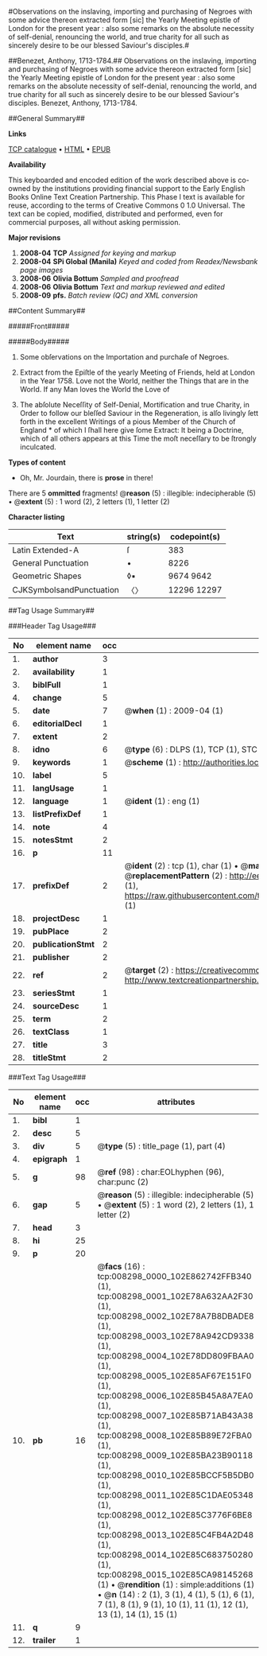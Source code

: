 #Observations on the inslaving, importing and purchasing of Negroes with some advice thereon extracted form [sic] the Yearly Meeting epistle of London for the present year : also some remarks on the absolute necessity of self-denial, renouncing the world, and true charity for all such as sincerely desire to be our blessed Saviour's disciples.#

##Benezet, Anthony, 1713-1784.##
Observations on the inslaving, importing and purchasing of Negroes with some advice thereon extracted form [sic] the Yearly Meeting epistle of London for the present year : also some remarks on the absolute necessity of self-denial, renouncing the world, and true charity for all such as sincerely desire to be our blessed Saviour's disciples.
Benezet, Anthony, 1713-1784.

##General Summary##

**Links**

[TCP catalogue](http://www.ota.ox.ac.uk/tcp/)  • 
[HTML](http://tei.it.ox.ac.uk/tcp/Texts-HTML/free/N06/N06540.html)  • 
[EPUB](http://tei.it.ox.ac.uk/tcp/Texts-EPUB/free/N06/N06540.epub)

**Availability**

This keyboarded and encoded edition of the
	       work described above is co-owned by the institutions
	       providing financial support to the Early English Books
	       Online Text Creation Partnership. This Phase I text is
	       available for reuse, according to the terms of Creative
	       Commons 0 1.0 Universal. The text can be copied,
	       modified, distributed and performed, even for
	       commercial purposes, all without asking permission.

**Major revisions**

1. __2008-04__ __TCP__ *Assigned for keying and markup*
1. __2008-04__ __SPi Global (Manila)__ *Keyed and coded from Readex/Newsbank page images*
1. __2008-06__ __Olivia Bottum__ *Sampled and proofread*
1. __2008-06__ __Olivia Bottum__ *Text and markup reviewed and edited*
1. __2008-09__ __pfs.__ *Batch review (QC) and XML conversion*

##Content Summary##

#####Front#####

#####Body#####

1. Some obſervations on the Importation and purchaſe of Negroes.

1. Extract from the Epiſtle of the yearly Meeting of Friends, held at London in the Year 1758.
Love not the World, neither the Things that are in the World. If any Man loves the World the Love of
1. The abſolute Neceſſity of Self-Denial, Mortification and true Charity, in Order to follow our bleſſed Saviour in the Regeneration, is alſo livingly ſett forth in the excellent Writings of a pious Member of the Church of England * of which I ſhall here give ſome Extract: It being a Doctrine, which of all others appears at this Time the moſt neceſſary to be ſtrongly inculcated.

**Types of content**

  * Oh, Mr. Jourdain, there is **prose** in there!

There are 5 **ommitted** fragments! 
 @__reason__ (5) : illegible: indecipherable (5)  •  @__extent__ (5) : 1 word (2), 2 letters (1), 1 letter (2)

**Character listing**


|Text|string(s)|codepoint(s)|
|---|---|---|
|Latin Extended-A|ſ|383|
|General Punctuation|•|8226|
|Geometric Shapes|◊▪|9674 9642|
|CJKSymbolsandPunctuation|〈〉|12296 12297|

##Tag Usage Summary##

###Header Tag Usage###

|No|element name|occ|attributes|
|---|---|---|---|
|1.|__author__|3||
|2.|__availability__|1||
|3.|__biblFull__|1||
|4.|__change__|5||
|5.|__date__|7| @__when__ (1) : 2009-04 (1)|
|6.|__editorialDecl__|1||
|7.|__extent__|2||
|8.|__idno__|6| @__type__ (6) : DLPS (1), TCP (1), STC (1), NOTIS (1), IMAGE-SET (1), EVANS-CITATION (1)|
|9.|__keywords__|1| @__scheme__ (1) : http://authorities.loc.gov/ (1)|
|10.|__label__|5||
|11.|__langUsage__|1||
|12.|__language__|1| @__ident__ (1) : eng (1)|
|13.|__listPrefixDef__|1||
|14.|__note__|4||
|15.|__notesStmt__|2||
|16.|__p__|11||
|17.|__prefixDef__|2| @__ident__ (2) : tcp (1), char (1)  •  @__matchPattern__ (2) : ([0-9\-]+):([0-9IVX]+) (1), (.+) (1)  •  @__replacementPattern__ (2) : http://eebo.chadwyck.com/downloadtiff?vid=$1&page=$2 (1), https://raw.githubusercontent.com/textcreationpartnership/Texts/master/tcpchars.xml#$1 (1)|
|18.|__projectDesc__|1||
|19.|__pubPlace__|2||
|20.|__publicationStmt__|2||
|21.|__publisher__|2||
|22.|__ref__|2| @__target__ (2) : https://creativecommons.org/publicdomain/zero/1.0/ (1), http://www.textcreationpartnership.org/docs/. (1)|
|23.|__seriesStmt__|1||
|24.|__sourceDesc__|1||
|25.|__term__|2||
|26.|__textClass__|1||
|27.|__title__|3||
|28.|__titleStmt__|2||


###Text Tag Usage###

|No|element name|occ|attributes|
|---|---|---|---|
|1.|__bibl__|1||
|2.|__desc__|5||
|3.|__div__|5| @__type__ (5) : title_page (1), part (4)|
|4.|__epigraph__|1||
|5.|__g__|98| @__ref__ (98) : char:EOLhyphen (96), char:punc (2)|
|6.|__gap__|5| @__reason__ (5) : illegible: indecipherable (5)  •  @__extent__ (5) : 1 word (2), 2 letters (1), 1 letter (2)|
|7.|__head__|3||
|8.|__hi__|25||
|9.|__p__|20||
|10.|__pb__|16| @__facs__ (16) : tcp:008298_0000_102E862742FFB340 (1), tcp:008298_0001_102E78A632AA2F30 (1), tcp:008298_0002_102E78A7B8DBADE8 (1), tcp:008298_0003_102E78A942CD9338 (1), tcp:008298_0004_102E78DD809FBAA0 (1), tcp:008298_0005_102E85AF67E151F0 (1), tcp:008298_0006_102E85B45A8A7EA0 (1), tcp:008298_0007_102E85B71AB43A38 (1), tcp:008298_0008_102E85B89E72FBA0 (1), tcp:008298_0009_102E85BA23B90118 (1), tcp:008298_0010_102E85BCCF5B5DB0 (1), tcp:008298_0011_102E85C1DAE05348 (1), tcp:008298_0012_102E85C3776F6BE8 (1), tcp:008298_0013_102E85C4FB4A2D48 (1), tcp:008298_0014_102E85C683750280 (1), tcp:008298_0015_102E85CA98145268 (1)  •  @__rendition__ (1) : simple:additions (1)  •  @__n__ (14) : 2 (1), 3 (1), 4 (1), 5 (1), 6 (1), 7 (1), 8 (1), 9 (1), 10 (1), 11 (1), 12 (1), 13 (1), 14 (1), 15 (1)|
|11.|__q__|9||
|12.|__trailer__|1||
